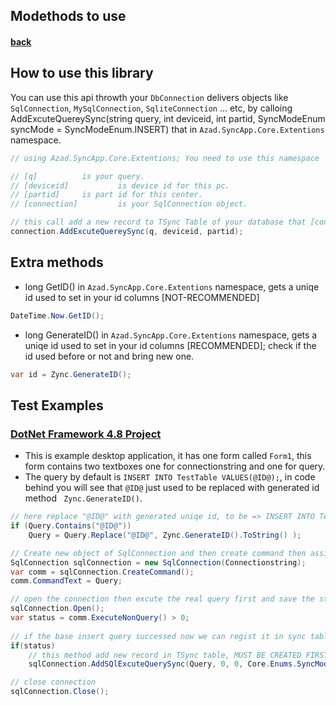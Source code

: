 ## Modethods to use
#### [back](../README.MD)

## How to use this library
You can use this api throwth your `DbConnection` delivers objects like `SqlConnection`, `MySqlConnection`, `SqliteConnection` ... etc, by calloing AddExcuteQuereySync(string query, int deviceid, int partid, SyncModeEnum syncMode = SyncModeEnum.INSERT) that in `Azad.SyncApp.Core.Extentions` namespace.

```csharp
// using Azad.SyncApp.Core.Extentions; You need to use this namespace

// [q]			is your query.
// [deviceid]	        is device id for this pc.
// [partid]		is part id for this center. 
// [connection]         is your SqlConnection object.

// this call add a new record to TSync Table of your database that [connection] object poits to it using your connectionstring.
connection.AddExcuteQuereySync(q, deviceid, partid);
```

## Extra methods
* long GetID() in `Azad.SyncApp.Core.Extentions` namespace, gets a uniqe id used to set in your id columns [NOT-RECOMMENDED]
```csharp
DateTime.Now.GetID();
```
* long GenerateID() in `Azad.SyncApp.Core.Extentions` namespace, gets a uniqe id used to set in your id columns [RECOMMENDED]; check if the id used before or not and bring new one.
```csharp
var id = Zync.GenerateID();
```

## Test Examples
### [DotNet Framework 4.8 Project](../Azad.SyncApp.Test.DotNetFrm)
+ This is example desktop application, it has one form called `Form1`, this form contains two textboxes one for connectionstring and one for query.
+ The query by default is `INSERT INTO TestTable VALUES(@ID@);`, in code behind you will see that `@ID@` just used to be replaced with generated id method ` Zync.GenerateID()`.
```csharp
// here replace "@ID@" with generated uniqe id, to be => INSERT INTO TestTable VALUES(2107021927291643693);
if (Query.Contains("@ID@"))
    Query = Query.Replace("@ID@", Zync.GenerateID().ToString() );

// Create new object of SqlConnection and then create command then assing a query
SqlConnection sqlConnection = new SqlConnection(Connectionstring);
var comm = sqlConnection.CreateCommand();
comm.CommandText = Query;

// open the connection then excute the real query first and save the status in `status` variable.
sqlConnection.Open();
var status = comm.ExecuteNonQuery() > 0;
            
// if the base insert query successed now we can regist it in sync table
if(status)
    // this method add new record in TSync table, MUST BE CREATED FIRST.
    sqlConnection.AddSQlExcuteQuerySync(Query, 0, 0, Core.Enums.SyncModeEnum.INSERT);

// close connection
sqlConnection.Close();
```
